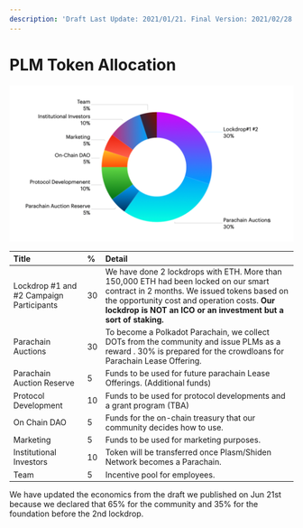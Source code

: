 ```yaml
---
description: 'Draft Last Update: 2021/01/21. Final Version: 2021/02/28'
---
```


# PLM Token Allocation



![](../../.gitbook/assets/screen-shot-2021-03-28-at-1.09.20.png)

| Title | % | Detail |
| :--- | :--- | :--- |
| Lockdrop \#1 and \#2 Campaign  Participants | 30 | We have done 2 lockdrops with ETH. More than 150,000 ETH had been locked on our smart contract in 2 months. We issued tokens based on the opportunity cost and operation costs. **Our lockdrop is NOT an ICO or an investment but a sort of staking.**  |
| Parachain Auctions | 30 | To become a Polkadot Parachain, we collect DOTs from the community and issue PLMs as a reward . 30% is prepared for the crowdloans for Parachain Lease Offering.  |
| Parachain Auction Reserve | 5 | Funds to be used for future parachain Lease Offerings. \(Additional funds\) |
| Protocol Development | 10 | Funds to be used for protocol developments and a grant program \(TBA\) |
| On Chain DAO | 5 | Funds for the on-chain treasury that our community decides how to use.  |
| Marketing | 5 | Funds to be used for marketing purposes. |
| Institutional Investors | 10 | Token will be transferred once  Plasm/Shiden Network becomes a Parachain.  |
| Team | 5 | Incentive pool for employees.  |

We have updated the economics from the draft we published on Jun 21st because we declared that 65% for the community and 35% for the foundation before the 2nd lockdrop.  

